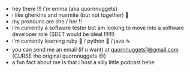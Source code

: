 - hey there !!! i'm emma (aka quornnuggets)
- i like gherkins and marmite (but not together) 🥒
- my pronouns are she / her !!
- i'm currently a software tester but am looking to move into a software developer role (SDET would be ideal !!!!!!)
- i'm currently learning ruby 💎 / python 🐍 / java ☕
- you can send me an email (if u want) at quornnuggets1@gmail.com (CURSE the original quornnuggets 😔)
- a fun fact about me is that i host a silly little podcast hehe

<!---
quornnuggets/quornnuggets is a ✨ special ✨ repository because its `README.md` (this file) appears on your GitHub profile.
You can click the Preview link to take a look at your changes.
--->

